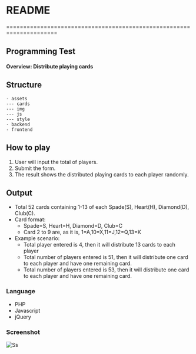 # README
=====================================================================

## Programming Test

#### Overview: Distribute playing cards

## Structure

    - assets
    --- cards
    --- img
    --- js
    --- style
    - backend
	- frontend

## How to play

1. User will input the total of players.
2. Submit the form.
3. The result shows the distributed playing cards to each player randomly.

## Output

- Total 52 cards containing 1-13 of each Spade(S), Heart(H), Diamond(D), Club(C).
- Card format:
    - Spade=S, Heart=H, Diamond=D, Club=C
    - Card 2 to 9 are, as it is, 1=A,10=X,11=J,12=Q,13=K
- Example scenario:
    - Total player entered is 4, then it will distribute 13 cards to each player
    - Total number of players entered is 51, then it will distribute one card to each player and have one remaining
      card.
    - Total number of players entered is 53, then it will distribute one card to each player and have one remaining
      card.
      
### Language
- PHP 
- Javascript 
- jQuery

### Screenshot
![Ss](https://user-images.githubusercontent.com/907205/123569234-23f03600-d7f0-11eb-9388-52d0b2c4e4d3.png)
